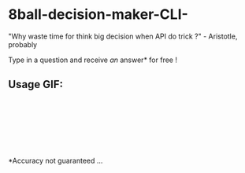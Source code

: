 # 8ball-decision-maker-CLI-
"Why waste time for think big decision when API do trick ?" - Aristotle, probably

Type in a question and receive _an_ answer* for free !

## Usage GIF:





<br>
<br>
<br>
<br>
<br>
<br>




*Accuracy not guaranteed ... 